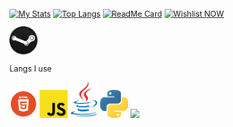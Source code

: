 [![My Stats](https://github-readme-stats.vercel.app/api?username=Just-a-Unity-Dev&show_icons=true&theme=radical)](https://github.com/Just-a-Unity-Dev/glizard-code/)
[![Top Langs](https://github-readme-stats.vercel.app/api/top-langs/?username=Just-a-Unity-Dev&layout=compact)](https://github.com/Just-a-Unity-Dev/glizard-code/)
[![ReadMe Card](https://github-readme-stats.vercel.app/api/pin/?username=Just-a-Unity-Dev&repo=kmxc64)](https://github.com/Just-a-Unity-Dev/glizard-code/)
[![Wishlist NOW](https://i.imgur.com/WnSCBeY.png)](https://store.steampowered.com/app/954850/Kerbal_Space_Program_2/)


[<img src="cool.png" width="50"/>](https://steamcommunity.com/id/imc0rrupted)


Langs I use


[<img src="html5.png" width="50"/>](https://www.w3.org/html/)
[<img src="js.png" width="50"/>](https://www.npmjs.com/get-npm)
[<img src="java.png" width="50"/>](https://www.java.com/en/)
[<img src="python.png" width="50"/>](https://www.python.org/)
[<img src="1200px-C_Sharp_logo.svg.png.png" width="50"/>](https://www.python.org/)
